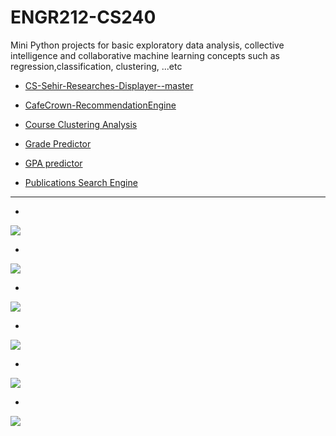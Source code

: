 # ENGR212-CS240
Mini Python projects for basic exploratory data analysis, collective intelligence and collaborative machine learning concepts such as regression,classification, clustering, ...etc


- <a href="https://github.com/AmmarRashed/Mission-Sophomore/tree/master/CS-Sehir-Researches-Displayer--master">CS-Sehir-Researches-Displayer--master

</a>

 -  <a href="https://github.com/AmmarRashed/Mission-Sophomore/tree/master/CafeCrown-RecommendationEngine-master">CafeCrown-RecommendationEngine
</a>

-  <a href="https://github.com/AmmarRashed/Mission-Sophomore/tree/master/DataClustering-master"> Course Clustering Analysis
  </a>
  
  - <a href="https://github.com/AmmarRashed/Mission-Sophomore/tree/master/GradePredictor-master"> Grade Predictor
  </a>
  
  - <a href="https://github.com/AmmarRashed/Mission-Sophomore/tree/master/Multivariable-data-analysis-and-Hypothesis-Testing-Using-Linear-and-Multiple-Regression-master"> GPA predictor
  </a>
  
  - <a href="https://github.com/AmmarRashed/Mission-Sophomore/tree/master/Publications-SearcheEngine-master"> Publications Search Engine
  </a>
  


-----------


- <a href="https://github.com/AmmarRashed/Mission-Sophomore/tree/master/CS-Sehir-Researches-Displayer--master">
<img src="https://raw.githubusercontent.com/AmmarRashed/Mission-Sophomore/master/CS-Sehir-Researches-Displayer--master/PV.PNG">
</a>

 -  <a href="https://github.com/AmmarRashed/Mission-Sophomore/tree/master/CafeCrown-RecommendationEngine-master">
  <img src="https://raw.githubusercontent.com/AmmarRashed/Mission-Sophomore/master/CafeCrown-RecommendationEngine-master/re.PNG">
</a>

-  <a href="https://github.com/AmmarRashed/Mission-Sophomore/tree/master/DataClustering-master">
  <img src="https://raw.githubusercontent.com/AmmarRashed/Mission-Sophomore/master/DataClustering-master/cc1.PNG">
  </a>
  
  - <a href="https://github.com/AmmarRashed/Mission-Sophomore/tree/master/GradePredictor-master">
  <img src="https://github.com/AmmarRashed/Mission-Sophomore/raw/master/GradePredictor-master/gp.PNG?raw=true">
  </a>
  
  - <a href="https://github.com/AmmarRashed/Mission-Sophomore/tree/master/Multivariable-data-analysis-and-Hypothesis-Testing-Using-Linear-and-Multiple-Regression-master">
  <img src="https://github.com/AmmarRashed/Mission-Sophomore/raw/master/Multivariable-data-analysis-and-Hypothesis-Testing-Using-Linear-and-Multiple-Regression-master/pred.PNG?raw=true">
  </a>
  
  - <a href="https://github.com/AmmarRashed/Mission-Sophomore/tree/master/Publications-SearcheEngine-master">
  <img src="https://github.com/AmmarRashed/Mission-Sophomore/raw/master/Publications-SearcheEngine-master/SE.png?raw=true">
  </a>
  
